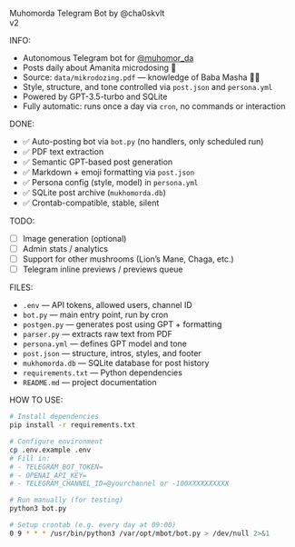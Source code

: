Muhomorda Telegram Bot by @cha0skvlt  
v2

INFO:
- Autonomous Telegram bot for [@muhomor_da](https://t.me/muhomor_da)
- Posts daily about Amanita microdosing 🍄
- Source: `data/mikrodozing.pdf` — knowledge of Baba Masha 🧙‍♀️
- Style, structure, and tone controlled via `post.json` and `persona.yml`
- Powered by GPT-3.5-turbo and SQLite
- Fully automatic: runs once a day via `cron`, no commands or interaction

DONE:
- ✅ Auto-posting bot via `bot.py` (no handlers, only scheduled run)
- ✅ PDF text extraction
- ✅ Semantic GPT-based post generation
- ✅ Markdown + emoji formatting via `post.json`
- ✅ Persona config (style, model) in `persona.yml`
- ✅ SQLite post archive (`mukhomorda.db`)
- ✅ Crontab-compatible, stable, silent

TODO:
- [ ] Image generation (optional)
- [ ] Admin stats / analytics
- [ ] Support for other mushrooms (Lion’s Mane, Chaga, etc.)
- [ ] Telegram inline previews / previews queue

FILES:
- `.env`              — API tokens, allowed users, channel ID
- `bot.py`            — main entry point, run by cron
- `postgen.py`        — generates post using GPT + formatting
- `parser.py`         — extracts raw text from PDF
- `persona.yml`       — defines GPT model and tone
- `post.json`         — structure, intros, styles, and footer
- `mukhomorda.db`     — SQLite database for post history
- `requirements.txt`  — Python dependencies
- `README.md`         — project documentation

HOW TO USE:
```bash
# Install dependencies
pip install -r requirements.txt

# Configure environment
cp .env.example .env
# Fill in:
# - TELEGRAM_BOT_TOKEN=
# - OPENAI_API_KEY=
# - TELEGRAM_CHANNEL_ID=@yourchannel or -100XXXXXXXXXX

# Run manually (for testing)
python3 bot.py

# Setup crontab (e.g. every day at 09:00)
0 9 * * * /usr/bin/python3 /var/opt/mbot/bot.py > /dev/null 2>&1

